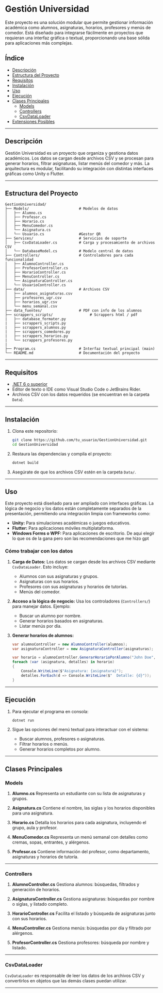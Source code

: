 
# **Gestión Universidad**

Este proyecto es una solución modular que permite gestionar información académica como alumnos, asignaturas, horarios, profesores y menús de comedor. Está diseñado para integrarse fácilmente en proyectos que requieran una interfaz gráfica o textual, proporcionando una base sólida para aplicaciones más complejas.

## **Índice**
- [Descripción](#descripción)
- [Estructura del Proyecto](#estructura-del-proyecto)
- [Requisitos](#requisitos)
- [Instalación](#instalación)
- [Uso](#uso)
- [Ejecución](#ejecución)
- [Clases Principales](#clases-principales)
  - [Models](#models)
  - [Controllers](#controllers)
  - [CsvDataLoader](#csvdataloader)
- [Extensiones Posibles](#extensiones-posibles)

---

## **Descripción**

Gestión Universidad es un proyecto que organiza y gestiona datos académicos. Los datos se cargan desde archivos CSV y se procesan para generar horarios, filtrar asignaturas, listar menús del comedor y más. La arquitectura es modular, facilitando su integración con distintas interfaces gráficas como Unity o Flutter.

---

## **Estructura del Proyecto**

```
GestionUniversidad/
├── Models/                       # Modelos de datos
│   ├── Alumno.cs
│   ├── Profesor.cs
│   ├── Horario.cs
│   ├── MenuComedor.cs
│   └── Asignatura.cs
│   └── Usuario.cs                #Gestor QR
├── Services/                     # Servicios de soporte
│   ├── CsvDataLoader.cs          # Carga y procesamiento de archivos CSV
│   └── DatabaseModel.cs          # Modelo central de datos
├── Controllers/                  # Controladores para cada funcionalidad
│   ├── AlumnoController.cs
│   ├── ProfesorController.cs
│   ├── HorarioController.cs
│   ├── MenuController.cs
│   └── AsignaturaController.cs
│   └── UsuarioController.cs
├── data/                         # Archivos CSV
│   ├── alumnos_asignaturas.csv
│   ├── profesores_ugr.csv
│   ├── horarios_ugr.csv
│   └── menu_semanal.csv
├── data_fuentes/                 # PDF con info de los alumnos
├── scrappers_scripts/                 # Scrappers html / pdf 
|   ├── database_formater.py
|   ├── scrappers_scripts.py
|   ├── scrappers_alumnos.py 
|   ├── scrappers_comedores.py
|   ├── scrappers_horarios.py
|   └── scrappers_profesores.py
|   
├── Program.cs                    # Interfaz textual principal (main)
└── README.md                     # Documentación del proyecto
```

---

## **Requisitos**

- [.NET 6 o superior](https://dotnet.microsoft.com/download)
- Editor de texto o IDE como Visual Studio Code o JetBrains Rider.
- Archivos CSV con los datos requeridos (se encuentran en la carpeta `Data`).

---

## **Instalación**

1. Clona este repositorio:
   ```bash
   git clone https://github.com/tu_usuario/GestionUniversidad.git
   cd GestionUniversidad
   ```

2. Restaura las dependencias y compila el proyecto:
   ```bash
   dotnet build
   ```

3. Asegúrate de que los archivos CSV estén en la carpeta `Data/`.

---

## **Uso**

Este proyecto está diseñado para ser ampliado con interfaces gráficas. La lógica de negocio y los datos están completamente separados de la presentación, permitiendo una integración limpia con frameworks como:

- **Unity:** Para simulaciones académicas o juegos educativos.
- **Flutter:** Para aplicaciones móviles multiplataforma.
- **Windows Forms o WPF:** Para aplicaciones de escritorio.
De aqui elegir lo que os de la gana pero son las recomendaciones que me hizo gpt

### **Cómo trabajar con los datos**

1. **Carga de Datos:**
   Los datos se cargan desde los archivos CSV mediante `CsvDataLoader`. Esto incluye:
   - Alumnos con sus asignaturas y grupos.
   - Asignaturas con sus horarios.
   - Profesores con sus asignaturas y horarios de tutorías.
   - Menús del comedor.

2. **Acceso a la lógica de negocio:**
   Usa los controladores (`Controllers/`) para manejar datos. Ejemplo:
   - Buscar un alumno por nombre.
   - Generar horarios basados en asignaturas.
   - Listar menús por día.

3. **Generar horarios de alumnos:**
   ```csharp
   var alumnoController = new AlumnoController(alumnos);
   var asignaturaController = new AsignaturaController(asignaturas);

   var horario = alumnoController.GenerarHorarioPorAlumno("John Doe", asignaturaController.ObtenerTodas());
   foreach (var (asignatura, detalles) in horario)
   {
       Console.WriteLine($"Asignatura: {asignatura}");
       detalles.ForEach(d => Console.WriteLine($"  Detalle: {d}"));
   }
   ```

---

## **Ejecución**

1. Para ejecutar el programa en consola:
   ```bash
   dotnet run
   ```

2. Sigue las opciones del menú textual para interactuar con el sistema:
   - Buscar alumnos, profesores o asignaturas.
   - Filtrar horarios o menús.
   - Generar horarios completos por alumno.

---

## **Clases Principales**

### **Models**

1. **Alumno.cs**
   Representa un estudiante con su lista de asignaturas y grupos.

2. **Asignatura.cs**
   Contiene el nombre, las siglas y los horarios disponibles para una asignatura.

3. **Horario.cs**
   Detalla los horarios para cada asignatura, incluyendo el grupo, aula y profesor.

4. **MenuComedor.cs**
   Representa un menú semanal con detalles como cremas, sopas, entrantes, y alérgenos.

5. **Profesor.cs**
   Contiene información del profesor, como departamento, asignaturas y horarios de tutoría.

---

### **Controllers**

1. **AlumnoController.cs**
   Gestiona alumnos: búsquedas, filtrados y generación de horarios.

2. **AsignaturaController.cs**
   Gestiona asignaturas: búsquedas por nombre o siglas, y listado completo.

3. **HorarioController.cs**
   Facilita el listado y búsqueda de asignaturas junto con sus horarios.

4. **MenuController.cs**
   Gestiona menús: búsquedas por día y filtrado por alérgenos.

5. **ProfesorController.cs**
   Gestiona profesores: búsqueda por nombre y listado.

---

### **CsvDataLoader**

`CsvDataLoader` es responsable de leer los datos de los archivos CSV y convertirlos en objetos que las demás clases puedan utilizar.

---

